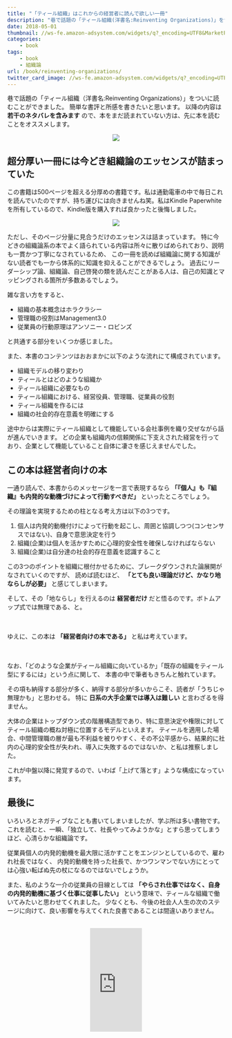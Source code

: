 ```yaml
---
title: "「ティール組織」はこれからの経営者に読んで欲しい一冊"
description: "巷で話題の「ティール組織(洋書名:Reinventing Organizations)」をついに読むことができました。簡単な書評と所感を書きたいと思います。以降の内容は若干のネタバレを含みますので、本をまだ読まれていない方は、先に本を読むことをオススメします。"
date: 2018-05-01
thumbnail: //ws-fe.amazon-adsystem.com/widgets/q?_encoding=UTF8&MarketPlace=JP&ASIN=4862762263&ServiceVersion=20070822&ID=AsinImage&WS=1&Format=_SL250_&tag=soudegesu-22" ></a><img src="//ir-jp.amazon-adsystem.com/e/ir?t=soudegesu-22&l=am2&o=9&a=4862762263
categories:
    - book
tags:
    - book
    - 組織論
url: /book/reinventing-organizations/
twitter_card_image: //ws-fe.amazon-adsystem.com/widgets/q?_encoding=UTF8&MarketPlace=JP&ASIN=4862762263&ServiceVersion=20070822&ID=AsinImage&WS=1&Format=_SL250_&tag=soudegesu-22" ></a><img src="//ir-jp.amazon-adsystem.com/e/ir?t=soudegesu-22&l=am2&o=9&a=4862762263
---
```


巷で話題の「ティール組織（洋書名:Reinventing Organizations）」をついに読むことができました。
簡単な書評と所感を書きたいと思います。
以降の内容は **若干のネタバレを含みます** ので、本をまだ読まれていない方は、先に本を読むことをオススメします。

<div style="text-align: center">
<a target="_blank"  href="https://www.amazon.co.jp/gp/product/4862762263/ref=as_li_tl?ie=UTF8&camp=247&creative=1211&creativeASIN=4862762263&linkCode=as2&tag=soudegesu-22&linkId=43e663f0a957755b99c435f78312862e"><img border="0" src="//ws-fe.amazon-adsystem.com/widgets/q?_encoding=UTF8&MarketPlace=JP&ASIN=4862762263&ServiceVersion=20070822&ID=AsinImage&WS=1&Format=_SL250_&tag=soudegesu-22" ></a><img src="//ir-jp.amazon-adsystem.com/e/ir?t=soudegesu-22&l=am2&o=9&a=4862762263" width="1" height="1" border="0" alt="" style="border:none !important; margin:0px !important;" />
</div>

## 超分厚い一冊には今どき組織論のエッセンスが詰まっていた
この書籍は500ページを超える分厚めの書籍です。私は通勤電車の中で毎日これを読んでいたのですが、持ち運びには向きませんね笑。私はKindle Paperwhiteを所有しているので、Kindle版を購入すれば良かったと後悔しました。

<div style="text-align: center">
<a target="_blank"  href="https://www.amazon.co.jp/gp/product/B00QJDOM6U/ref=as_li_tl?ie=UTF8&camp=247&creative=1211&creativeASIN=B00QJDOM6U&linkCode=as2&tag=soudegesu-22&linkId=66b7a77610b78e915e749c4b63d7cfc4"><img border="0" src="//ws-fe.amazon-adsystem.com/widgets/q?_encoding=UTF8&MarketPlace=JP&ASIN=B00QJDOM6U&ServiceVersion=20070822&ID=AsinImage&WS=1&Format=_SL250_&tag=soudegesu-22" ></a><img src="//ir-jp.amazon-adsystem.com/e/ir?t=soudegesu-22&l=am2&o=9&a=B00QJDOM6U" width="1" height="1" border="0" alt="" style="border:none !important; margin:0px !important;" />
</div>

ただし、そのページ分量に見合うだけのエッセンスは詰まっています。
特に今どきの組織論系の本でよく語られている内容は所々に散りばめられており、説明も一貫かつ丁寧になされているため、
この一冊を読めば組織論に関する知識がない読者でも一から体系的に知識を抑えることができるでしょう。
過去にリーダーシップ論、組織論、自己啓発の類を読んだことがある人は、自己の知識とマッピングされる箇所が多数あるでしょう。

雑な言い方をすると、

* 組織の基本概念はホラクラシー
* 管理職の役割はManagement3.0
* 従業員の行動原理はアンソニー・ロビンズ

と共通する部分をいくつか感じました。

また、本書のコンテンツはおおまかに以下のような流れにて構成されています。

* 組織モデルの移り変わり
* ティールとはどのような組織か
* ティール組織に必要なもの
* ティール組織における、経営役員、管理職、従業員の役割
* ティール組織を作るには
* 組織の社会的存在意義を明確にする

途中からは実際にティール組織として機能している会社事例を織り交ぜながら話が進んでいきます。
どの企業も組織内の信頼関係に下支えされた経営を行っており、企業として機能していること自体に凄さを感じえませんでした。

## この本は経営者向けの本

一通り読んで、本書からのメッセージを一言で表現するなら **「『個人』も『組織』も内発的な動機づけによって行動すべきだ」** といったところでしょう。

その理論を実現するための柱となる考え方は以下の3つです。

1. 個人は内発的動機付けによって行動を起こし、周囲と協調しつつ(コンセンサスではない)、自身で意思決定を行う
2. 組織(企業)は個人を活かすために心理的安全性を確保しなければならない
3. 組織(企業)は自分達の社会的存在意義を認識すること

この3つのポイントを組織に根付かせるために、ブレークダウンされた論展開がなされていくのですが、
読めば読むほど、 **「とても良い理論だけど、かなり地ならしが必要」** と感じてしまいます。

そして、その「地ならし」を行えるのは **経営者だけ** だと悟るのです。ボトムアップ式では無理である、と。

<br><br>
ゆえに、この本は **「経営者向けの本である」** と私は考えています。
<br><br><br>

なお、「どのような企業がティール組織に向いているか」「既存の組織をティール型にするには」という点に関して、
本書の中で筆者もきちんと触れています。

その項も納得する部分が多く、納得する部分が多いからこそ、読者が「うちじゃ無理かも」と思わせる。
特に **日系の大手企業では導入は難しい** と言わざるを得ません。

大体の企業はトップダウン式の階層構造型であり、特に意思決定や権限に対してティール組織の概ね対極に位置するモデルといえます。
ティールを適用した場合、中間管理職の層が最も不利益を被りやすく、その不公平感から、結果的に社内の心理的安全性が失われ、導入に失敗するのではないか、と私は推察しました。

これが中盤以降に発覚するので、いわば「上げて落とす」ような構成になっています。

## 最後に

いろいろとネガティブなことも書いてしまいましたが、学ぶ所は多い書物です。
これを読むと、一瞬、「独立して、社長やってみようかな」とすら思ってしまうほど、心清らかな組織論です。

従業員個人の内発的動機を最大限に活かすことをエンジンとしているので、雇われ社長ではなく、
内発的動機を持った社長で、かつワンマンでない方にとっては心強い転ばぬ先の杖になるのではないでしょうか。

また、私のような一介の従業員の目線としては **「やらされ仕事ではなく、自身の内発的動機に基づく仕事に従事したい」** という意味で、ティールな組織で働いてみたいと思わせてくれました。
少なくとも、今後の社会人人生の次のステージに向けて、良い影響を与えてくれた良書であることは間違いありません。

<br>
<div style="text-align: center">
<iframe style="width:120px;height:240px;" marginwidth="0" marginheight="0" scrolling="no" frameborder="0" src="https://rcm-fe.amazon-adsystem.com/e/cm?ref=qf_sp_asin_til&t=soudegesu-22&m=amazon&o=9&p=8&l=as1&IS2=1&detail=1&asins=4862762263&linkId=b694c3ce45ccea6c53975ef370c6bb7d&bc1=ffffff&lt1=_blank&fc1=333333&lc1=0066c0&bg1=ffffff&f=ifr">
</iframe>
</div>
